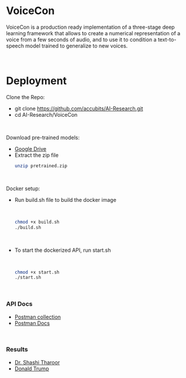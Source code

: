 # VoiceCon

VoiceCon is a production ready implementation of a three-stage deep learning framework that allows to create a numerical representation of a voice from a few seconds of audio, and to use it to condition a text-to-speech model trained to generalize to new voices.

<br>

# Deployment

Clone the Repo:
  
  - git clone https://github.com/accubits/AI-Research.git
  - cd AI-Research/VoiceCon    

<br>

Download pre-trained models:
  
  - [Google Drive](https://drive.google.com/file/d/1n1sPXvT34yXFLT47QZA6FIRGrwMeSsZc/view?usp=sharing)
  - Extract the zip file
    ```sh
    unzip pretrained.zip
    ```
  
<br>
  
Docker setup:
  
  - Run build.sh file to build the docker image
    
    <br>
  
    ```sh
    chmod +x build.sh
    ./build.sh
    ```
    <br>
    
  - To start the dockerized API, run start.sh
    
    <br>
    
    ```sh
    chmod +x start.sh
    ./start.sh
    ```    

<br>

### API Docs

 - [Postman collection](https://www.getpostman.com/collections/17e2fc0795fbff6aa9b4)
 - [Postman Docs](https://documenter.getpostman.com/view/8991468/T1LSCRas)
 
<br> 

### Results

 - [Dr. Shashi Tharoor](https://github.com/accubits/AI-Research/blob/master/VoiceCon/results/Accubits_shashi_tharoor.wav)
 - [Donald Trump](https://github.com/accubits/AI-Research/blob/master/VoiceCon/results/Accubits_trump.wav)
